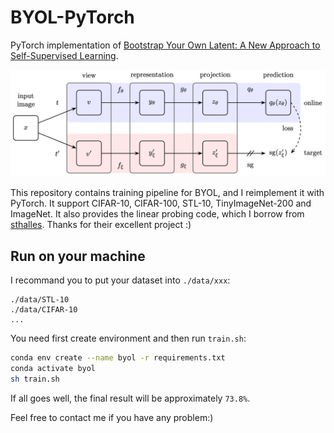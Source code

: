 # BYOL-PyTorch

PyTorch implementation of [Bootstrap Your Own Latent: A New Approach to Self-Supervised Learning](https://arxiv.org/abs/2006.07733).

![pipeline](./static/pipeline.png)

This repository contains training pipeline for BYOL, and I reimplement it with PyTorch. It support CIFAR-10, CIFAR-100, STL-10, TinyImageNet-200 and ImageNet. It also provides the linear probing code, which I borrow from [sthalles](https://github.com/sthalles/PyTorch-BYOL). Thanks for their excellent project :)

## Run on your machine

I recommand you to put your dataset into `./data/xxx`:

```
./data/STL-10
./data/CIFAR-10
...
```

You need first create environment and then run `train.sh`:

```bash
conda env create --name byol -r requirements.txt
conda activate byol
sh train.sh
```

If all goes well, the final result will be approximately `73.8%`.

Feel free to contact me if you have any problem:)